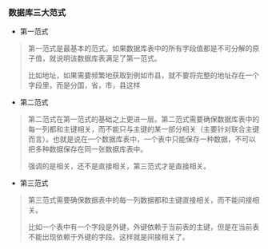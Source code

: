 ### 数据库三大范式

- 第一范式

> 第一范式是最基本的范式。如果数据库表中的所有字段值都是不可分解的原子值，就说明该数据库表满足了第一范式。
>
> 比如地址，如果需要频繁地获取到例如市县，就不要将完整的地址存在一个字段里，而是分国，省，市，县这样



- 第二范式

> 第二范式在第一范式的基础之上更进一层。第二范式需要确保数据库表中的每一列都和主键相关，而不能只与主键的某一部分相关（主要针对联合主键而言）。也就是说在一个数据库表中，一个表中只能保存一种数据，不可以把多种数据保存在同一张数据库表中。
>
> 强调的是相关，还不是直接相关，第三范式才是直接相关。



- 第三范式

> 第三范式需要确保数据表中的每一列数据都和主键直接相关，而不能间接相关。
>
> 比如一个表中有一个字段是外键，外键依赖于当前表的主键，但是在当前表不能出现依赖于外键的字段。这样就是间接相关了。